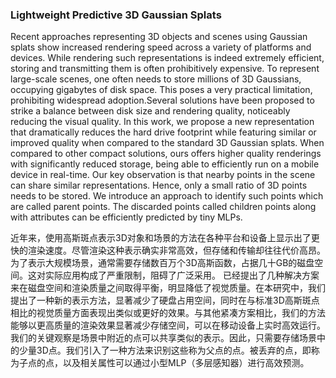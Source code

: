 ### Lightweight Predictive 3D Gaussian Splats

Recent approaches representing 3D objects and scenes using Gaussian splats show increased rendering speed across a variety of platforms and devices. While rendering such representations is indeed extremely efficient, storing and transmitting them is often prohibitively expensive. To represent large-scale scenes, one often needs to store millions of 3D Gaussians, occupying gigabytes of disk space. This poses a very practical limitation, prohibiting widespread adoption.Several solutions have been proposed to strike a balance between disk size and rendering quality, noticeably reducing the visual quality. In this work, we propose a new representation that dramatically reduces the hard drive footprint while featuring similar or improved quality when compared to the standard 3D Gaussian splats. When compared to other compact solutions, ours offers higher quality renderings with significantly reduced storage, being able to efficiently run on a mobile device in real-time. Our key observation is that nearby points in the scene can share similar representations. Hence, only a small ratio of 3D points needs to be stored. We introduce an approach to identify such points which are called parent points. The discarded points called children points along with attributes can be efficiently predicted by tiny MLPs.

近年来，使用高斯斑点表示3D对象和场景的方法在各种平台和设备上显示出了更快的渲染速度。尽管渲染这种表示确实非常高效，但存储和传输却往往代价高昂。为了表示大规模场景，通常需要存储数百万个3D高斯函数，占据几十GB的磁盘空间。这对实际应用构成了严重限制，阻碍了广泛采用。
已经提出了几种解决方案来在磁盘空间和渲染质量之间取得平衡，明显降低了视觉质量。在本研究中，我们提出了一种新的表示方法，显著减少了硬盘占用空间，同时在与标准3D高斯斑点相比的视觉质量方面表现出类似或更好的效果。与其他紧凑方案相比，我们的方法能够以更高质量的渲染效果显著减少存储空间，可以在移动设备上实时高效运行。
我们的关键观察是场景中附近的点可以共享类似的表示。因此，只需要存储场景中的少量3D点。我们引入了一种方法来识别这些称为父点的点。被丢弃的点，即称为子点的点，以及相关属性可以通过小型MLP（多层感知器）进行高效预测。

